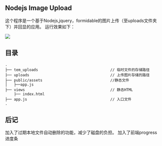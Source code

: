 ## Nodejs Image Upload 

这个程序是一个基于Nodejs,jquery，formidable的图片上传（至uploads文件夹下）并回显的应用。
运行效果如下：

<img src="https://wx4.sinaimg.cn/mw690/006ApWmtgy1fmhizwu589j311y0kgqkm.jpg">


## 目录

```
.
├── tem_uploads                                 // 临时文件的存储路径
├── uploads                                     // 上传图片存储的路径
├── public/assets                               //静态文件
│   ├──app.js                                    
├── views                                       // 静态HTML
    ├── index.html                              
├── app.js                                      // 入口文件
.
```

## 后记

加入了过期本地文件自动删除的功能，减少了磁盘的负担。
加入了前端progress进度条